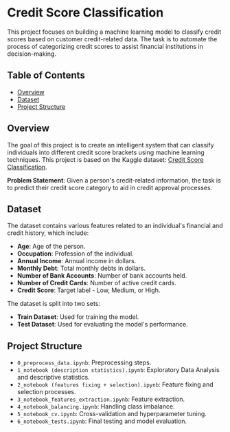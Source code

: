 # Credit Score Classification

This project focuses on building a machine learning model to classify credit scores based on customer credit-related data. The task is to automate the process of categorizing credit scores to assist financial institutions in decision-making.

## Table of Contents
- [Overview](#overview)
- [Dataset](#dataset)
- [Project Structure](#project-structure)

## Overview
The goal of this project is to create an intelligent system that can classify individuals into different credit score brackets using machine learning techniques. This project is based on the Kaggle dataset: [Credit Score Classification](https://www.kaggle.com/datasets/parisrohan/credit-score-classification/data).

**Problem Statement**: Given a person's credit-related information, the task is to predict their credit score category to aid in credit approval processes.

## Dataset
The dataset contains various features related to an individual's financial and credit history, which include:
- **Age**: Age of the person.
- **Occupation**: Profession of the individual.
- **Annual Income**: Annual income in dollars.
- **Monthly Debt**: Total monthly debts in dollars.
- **Number of Bank Accounts**: Number of bank accounts held.
- **Number of Credit Cards**: Number of active credit cards.
- **Credit Score**: Target label - Low, Medium, or High.

The dataset is split into two sets:
- **Train Dataset**: Used for training the model.
- **Test Dataset**: Used for evaluating the model's performance.

## Project Structure
- `0_preprocess_data.ipynb`: Preprocessing steps.
- `1_notebook (description statistics).ipynb`: Exploratory Data Analysis and descriptive statistics.
- `2_notebook (features fixing + selection).ipynb`: Feature fixing and selection processes.
- `3_notebook_features_extraction.ipynb`: Feature extraction.
- `4_notebook_balancing.ipynb`: Handling class imbalance.
- `5_notebook_cv.ipynb`: Cross-validation and hyperparameter tuning.
- `6_notebook_tests.ipynb`: Final testing and model evaluation.
